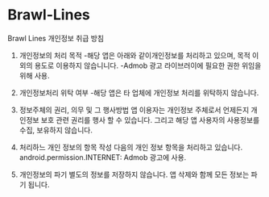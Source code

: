 # Brawl-Lines

Brawl Lines 개인정보 취급 방침

1. 개인정보의 처리 목적
-해당 앱은 아래와 같이개인정보를 처리하고 있으며, 목적 이외의 용도로 이용하지 않습니니다.
-Admob 광고 라이브러이에 필요한 권한 위임을 위해 사용.

2. 개인정보처리 위탁 여부
-해당 앱은 타 업체에 개인정보 처리를 위탁하지 않습니다.

3. 정보주체의 권리, 의무 및 그 행사방법
앱 이용자는 개인정보 주체로서 언제든지 개인정보 보호 관련 권리를 행사 할 수 있습니다.
그리고 해당 앱 사용자의 사용정보를 수집, 보유하지 않습니다.

4. 처리하느 개인 정보의 항목 작성
다음의  개인 정보 항목을 처리하고 있습니다.
android.permission.INTERNET: Admob 광고에 사용.

5. 개인정보의 파기
별도의 정보를 저장하지 않습니다. 앱 삭제와 함께 모든 정보는 파기 됩니다.





